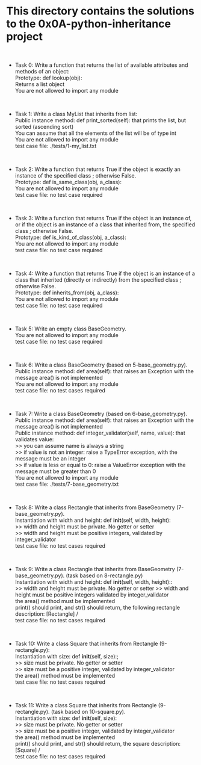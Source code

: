 # This directory contains the solutions to the 0x0A-python-inheritance project
<br>

* Task 0: Write a function that returns the list of available attributes and methods of an object: <br>
	Prototype: def lookup(obj): <br>
	Returns a list object <br>
	You are not allowed to import any module <br>
<br>

* Task 1: Write a class MyList that inherits from list: <br>
	Public instance method: def print_sorted(self): that prints the list, but sorted (ascending sort) <br>
	You can assume that all the elements of the list will be of type int <br>
	You are not allowed to import any module <br>
	test case file: ./tests/1-my_list.txt <br>
<br>

* Task 2: Write a function that returns True if the object is exactly an instance of the specified class ; otherwise False. <br>
	Prototype: def is_same_class(obj, a_class): <br>
	You are not allowed to import any module <br>
	test case file: no test case required <br>
<br>

* Task 3: Write a function that returns True if the object is an instance of, or if the object is an instance of a class that inherited from, the specified class ; otherwise False. <br>
	Prototype: def is_kind_of_class(obj, a_class): <br>
	You are not allowed to import any module <br>
	test case file: no test case required <br>
<br>

* Task 4: Write a function that returns True if the object is an instance of a class that inherited (directly or indirectly) from the specified class ; otherwise False. <br>
	Prototype: def inherits_from(obj, a_class): <br>
	You are not allowed to import any module <br>
	test case file: no test case required <br>
<br>

* Task 5: Write an empty class BaseGeometry. <br>
	You are not allowed to import any module <br>
	test case file: no test case required <br>
<br>

* Task 6: Write a class BaseGeometry (based on 5-base_geometry.py). <br>
	Public instance method: def area(self): that raises an Exception with the message area() is not implemented <br>
	You are not allowed to import any module <br>
	test case file: no test cases required <br>
<br>

* Task 7: Write a class BaseGeometry (based on 6-base_geometry.py). <br>
	Public instance method: def area(self): that raises an Exception with the message area() is not implemented <br>
	Public instance method: def integer_validator(self, name, value): that validates value: <br>
		>> you can assume name is always a string <br>
		>> if value is not an integer: raise a TypeError exception, with the message <name> must be an integer <br>
		>> if value is less or equal to 0: raise a ValueError exception with the message <name> must be greater than 0 <br>
	You are not allowed to import any module <br>
	test case file: ./tests/7-base_geometry.txt <br>
<br>

* Task 8: Write a class Rectangle that inherits from BaseGeometry (7-base_geometry.py). <br>
	Instantiation with width and height: def __init__(self, width, height): <br>
		>> width and height must be private. No getter or setter <br>
		>> width and height must be positive integers, validated by integer_validator <br>
	test case file: no test cases required <br>
<br>

* Task 9: Write a class Rectangle that inherits from BaseGeometry (7-base_geometry.py). (task based on 8-rectangle.py) <br>
	Instantiation with width and height: def __init__(self, width, height):: <br>
		>> width and height must be private. No getter or setter
		>> width and height must be positive integers validated by integer_validator <br>
	the area() method must be implemented <br>
	print() should print, and str() should return, the following rectangle description: [Rectangle] <width>/<height> <br>
	test case file: no test cases required <br>
<br>

* Task 10: Write a class Square that inherits from Rectangle (9-rectangle.py): <br>
	Instantiation with size: def __init__(self, size):; <br>
		>> size must be private. No getter or setter <br>
		>> size must be a positive integer, validated by integer_validator <br>
	the area() method must be implemented <br>
	test case file: no test cases required <br>
<br>

* Task 11: Write a class Square that inherits from Rectangle (9-rectangle.py). (task based on 10-square.py). <br>
	Instantiation with size: def __init__(self, size): <br>
		>> size must be private. No getter or setter <br>
		>> size must be a positive integer, validated by integer_validator <br>
	the area() method must be implemented <br>
	print() should print, and str() should return, the square description: [Square] <width>/<height> <br>
	test case file: no test cases required <br>
<br>


